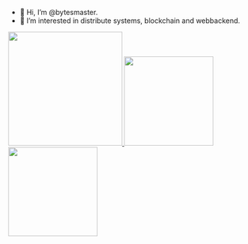 - 👋 Hi, I’m @bytesmaster.
- 👀 I’m interested in distribute systems, blockchain and webbackend.

<a href="/">
  <img height="230em" src="https://github-profile-summary-cards.vercel.app/api/cards/profile-details?username=bytesmaster&theme=github">
  <img height="180em" src="https://github-readme-stats.vercel.app/api?username=bytesmaster&show_icons=true&include_all_commits=true&count_private=true" />
  <img height="180em" src="https://github-readme-stats.vercel.app/api/top-langs?username=bytesmaster&layout=compact&langs_count=8" />
</a>
